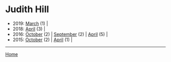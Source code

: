 # Judith Hill

  * 2019: 
      [March](./judith-hill-2019-03.md) (1) | 
  * 2018: 
      [April](./judith-hill-2018-04.md) (3) | 
  * 2016: 
      [October](./judith-hill-2016-10.md) (2) | 
      [September](./judith-hill-2016-09.md) (2) | 
      [April](./judith-hill-2016-04.md) (5) | 
  * 2015: 
      [October](./judith-hill-2015-10.md) (2) | 
      [April](./judith-hill-2015-04.md) (1) | 

----

[Home](../)
